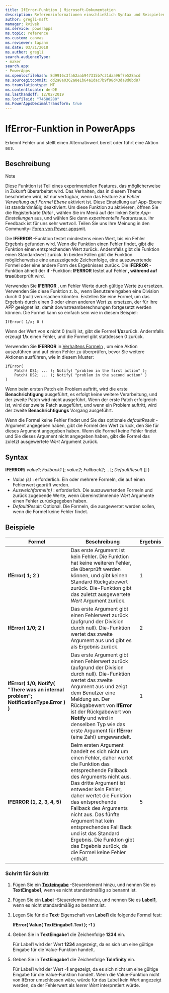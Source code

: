 ```yaml
---
title: IfError-Funktion | Microsoft-Dokumentation
description: Referenzinformationen einschließlich Syntax und Beispielen für die IfError-Funktion in PowerApps
author: gregli-msft
manager: kvivek
ms.service: powerapps
ms.topic: reference
ms.custom: canvas
ms.reviewer: tapanm
ms.date: 03/21/2018
ms.author: gregli
search.audienceType:
- maker
search.app:
- PowerApps
ms.openlocfilehash: 8d9916c3fa62aab947315b7c31daa96f7e528acd
ms.sourcegitcommit: dd2a8a0362a8e1b64a1dac7b9f98d43da8d0bd87
ms.translationtype: MT
ms.contentlocale: de-DE
ms.lasthandoff: 12/02/2019
ms.locfileid: "74680280"
ms.PowerAppsDecimalTransform: true
---
```

# <a name="iferror-function-in-powerapps"></a>IfError-Funktion in PowerApps

Erkennt Fehler und stellt einen Alternativwert bereit oder führt eine Aktion aus.

## <a name="description"></a>Beschreibung

> [!NOTE]
> Diese Funktion ist Teil eines experimentellen Features, das möglicherweise in Zukunft überarbeitet wird. Das Verhalten, das in diesem Thema beschrieben wird, ist nur verfügbar, wenn das Feature zur *Fehler Verwaltung auf Formel Ebene* aktiviert ist. Diese Einstellung auf App-Ebene ist standardmäßig deaktiviert. Um diese Funktion zu aktivieren, öffnen Sie die Registerkarte *Datei* , wählen Sie im Menü auf der linken Seite *App-Einstellungen* aus, und wählen Sie dann *experimentelle Features*aus. Ihr Feedback ist für uns sehr wertvoll. Teilen Sie uns Ihre Meinung in den Community- [Foren von Power apps](https://powerusers.microsoft.com/t5/Expressions-and-Formulas/bd-p/How-To)mit.

Die **IFERROR** -Funktion testet mindestens einen Wert, bis ein Fehler Ergebnis gefunden wird. Wenn die Funktion einen Fehler findet, gibt die Funktion einen entsprechenden Wert zurück. Andernfalls gibt die Funktion einen Standardwert zurück. In beiden Fällen gibt die Funktion möglicherweise eine anzuzeigende Zeichenfolge, eine auszuwertende Formel oder eine andere Form des Ergebnisses zurück. Die **IFERROR** -Funktion ähnelt der **if** -Funktion: **IFERROR** testet auf Fehler **, während auf** **true**überprüft wird.

Verwenden Sie **IFERROR** , um Fehler Werte durch gültige Werte zu ersetzen. Verwenden Sie diese Funktion z. b., wenn Benutzereingaben eine Division durch 0 (null) verursachen könnten. Erstellen Sie eine Formel, um das Ergebnis durch einen 0 oder einen anderen Wert zu ersetzen, der für Ihre APP geeignet ist, damit downstreamberechnungen fortgesetzt werden können. Die Formel kann so einfach sein wie in diesem Beispiel:

```powerapps-comma
IfError( 1/x; 0 )
```

Wenn der Wert von **x** nicht 0 (null) ist, gibt die Formel **1/x**zurück. Andernfalls erzeugt **1/x** einen Fehler, und die Formel gibt stattdessen 0 zurück.

Verwenden Sie **IFERROR** in [Verhaltens Formeln](../working-with-formulas-in-depth.md) , um eine Aktion auszuführen und auf einen Fehler zu überprüfen, bevor Sie weitere Aktionen ausführen, wie in diesem Muster:

```powerapps-comma
IfError(
    Patch( DS1; ... ); Notify( "problem in the first action" );
    Patch( DS2; ... ); Notify( "problem in the second action" )
)
```

Wenn beim ersten Patch ein Problem auftritt, wird die erste **Benachrichtigung** ausgeführt, es erfolgt keine weitere Verarbeitung, und der zweite Patch wird nicht ausgeführt. Wenn der erste Patch erfolgreich ist, wird der zweite Patch ausgeführt, und wenn ein Problem auftritt, wird der zweite **Benachrichtigungs** Vorgang ausgeführt.

Wenn die Formel keine Fehler findet und Sie das optionale *defaultResult* -Argument angegeben haben, gibt die Formel den Wert zurück, den Sie für dieses Argument angegeben haben. Wenn die Formel keine Fehler findet und Sie dieses Argument nicht angegeben haben, gibt die Formel das zuletzt ausgewertete *Wert* Argument zurück.

## <a name="syntax"></a>Syntax

**IFERROR**( *value1*; *Fallback1* [; *value2*; *Fallback2*;... [; *DefaultResult* ]] )

* *Value (s)* : erforderlich. Ein oder mehrere Formeln, die auf einen Fehlerwert geprüft werden.
* *Ausweichformel(n)* : erforderlich. Die auszuwertenden Formeln und zurück zugebende Werte, wenn übereinstimmende *Wert* Argumente einen Fehler zurückgegeben haben.
* *DefaultResult*: Optional.  Die Formeln, die ausgewertet werden sollen, wenn die Formel keine Fehler findet.

## <a name="examples"></a>Beispiele

| Formel | Beschreibung | Ergebnis |
| --- | --- | --- |
| **IfError( 1; 2 )** |Das erste Argument ist kein Fehler. Die Funktion hat keine weiteren Fehler, die überprüft werden können, und gibt keinen Standard Rückgabewert zurück. Die-Funktion gibt das zuletzt ausgewertete *Wert* Argument zurück.   | 1 |
| **IfError( 1/0; 2 )** | Das erste Argument gibt einen Fehlerwert zurück (aufgrund der Division durch null). Die-Funktion wertet das zweite Argument aus und gibt es als Ergebnis zurück. | 2 |
| **IfError( 1/0; Notify( "There was an internal problem"; NotificationType.Error ) )** | Das erste Argument gibt einen Fehlerwert zurück (aufgrund der Division durch null). Die-Funktion wertet das zweite Argument aus und zeigt dem Benutzer eine Meldung an. Der Rückgabewert von **IfError** ist der Rückgabewert von **Notify** und wird in denselben Typ wie das erste Argument für **IfError** (eine Zahl) umgewandelt. | 1 |
| **IFERROR (1, 2, 3, 4, 5)** | Beim ersten Argument handelt es sich nicht um einen Fehler, daher wertet die Funktion das entsprechende Fallback des Arguments nicht aus. Das dritte Argument ist entweder kein Fehler, daher wertet die Funktion das entsprechende Fallback des Arguments nicht aus. Das fünfte Argument hat kein entsprechendes Fall Back und ist das Standard Ergebnis. Die Funktion gibt das Ergebnis zurück, da die Formel keine Fehler enthält. | 5 |

### <a name="step-by-step"></a>Schritt für Schritt

1. Fügen Sie ein **[Texteingabe](../controls/control-text-input.md)** -Steuerelement hinzu, und nennen Sie es **TextEingabe1**, wenn es nicht standardmäßig so benannt ist.

2. Fügen Sie ein **[Label](../controls/control-text-box.md)** -Steuerelement hinzu, und nennen Sie es **Label1**, wenn es nicht standardmäßig so benannt ist.

3. Legen Sie für die **Text**-Eigenschaft von **Label1** die folgende Formel fest:

    **IfError( Value( TextEingabe1.Text ); -1 )**

4. Geben Sie in **TextEingabe1** die Zeichenfolge **1234** ein.  

    Für Label1 wird der Wert **1234** angezeigt, da es sich um eine gültige Eingabe für die Value-Funktion handelt.

5. Geben Sie in **TextEingabe1** die Zeichenfolge **ToInfinity** ein.

    Für Label1 wird der Wert **-1** angezeigt, da es sich nicht um eine gültige Eingabe für die Value-Funktion handelt.  Wenn die Value-Funktion nicht von IfError umschlossen wäre, würde für das Label kein Wert angezeigt werden, da der Fehlerwert als *leerer Wert* interpretiert würde. 

